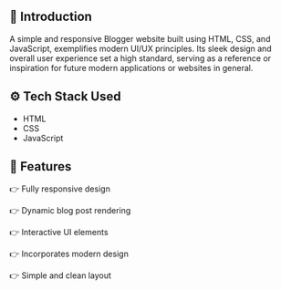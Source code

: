 

## <a name="introduction">🤖 Introduction</a>

A simple and responsive Blogger website built using HTML, CSS, and JavaScript, exemplifies modern UI/UX principles. Its sleek design and overall user experience set a high standard, serving as a reference or inspiration for future modern applications or websites in general.

## <a name="tech-stack">⚙️ Tech Stack Used</a>

- HTML
- CSS
- JavaScript


## <a name="features">🔋 Features</a>

👉 Fully responsive design

👉 Dynamic blog post rendering

👉 Interactive UI elements

👉 Incorporates modern design

👉 Simple and clean layout

